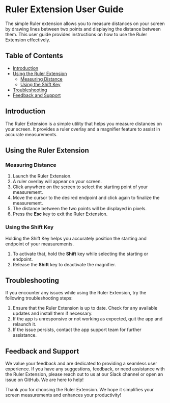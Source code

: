# Ruler Extension User Guide

The simple Ruler extension allows you to measure distances on your screen by drawing lines between two points and displaying the distance between them. This user guide provides instructions on how to use the Ruler Extension effectively.

## Table of Contents

- [Introduction](#introduction)
- [Using the Ruler Extension](#using-the-ruler-extension)
  - [Measuring Distance](#measuring-distance)
  - [Using the Shift Key](#using-the-shift-key)
- [Troubleshooting](#troubleshooting)
- [Feedback and Support](#feedback-and-support)

## Introduction

The Ruler Extension is a simple utility that helps you measure distances on your screen. It provides a ruler overlay and a magnifier feature to assist in accurate measurements.

## Using the Ruler Extension

### Measuring Distance

1. Launch the Ruler Extension.
2. A ruler overlay will appear on your screen.
3. Click anywhere on the screen to select the starting point of your measurement.
4. Move the cursor to the desired endpoint and click again to finalize the measurement.
5. The distance between the two points will be displayed in pixels.
6. Press the **Esc** key to exit the Ruler Extension.

### Using the Shift Key

Holding the Shift Key helps you accurately position the starting and endpoint of your measurements.

1. To activate that, hold the **Shift** key while selecting the starting or endpoint.
2. Release the **Shift** key to deactivate the magnifier.

## Troubleshooting

If you encounter any issues while using the Ruler Extension, try the following troubleshooting steps:

1. Ensure that the Ruler Extension is up to date. Check for any available updates and install them if necessary.
2. If the app is unresponsive or not working as expected, quit the app and relaunch it.
3. If the issue persists, contact the app support team for further assistance.

## Feedback and Support

We value your feedback and are dedicated to providing a seamless user experience. If you have any suggestions, feedback, or need assistance with the Ruler Extension, please reach out to us at our Slack channel or open an issue on GitHub. We are here to help!

Thank you for choosing the Ruler Extension. We hope it simplifies your screen measurements and enhances your productivity!
